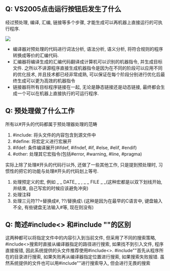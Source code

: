 ## Q: VS2005点击运行按钮后发生了什么

经过预处理, 编译, 汇编, 链接等多个步骤, 才能生成可以再机器上直接运行的可执行程序.

![](https://ss1.baidu.com/6ONXsjip0QIZ8tyhnq/it/u=4167137638,3334516333&fm=173&app=25&f=JPEG?w=637&h=100)

- 编译器对预处理的代码进行词法分析, 语法分析, 语义分析, 将符合规则的程序转换成等价的汇编代码.
- 汇编器将编译生成的汇编代码翻译成计算机可以识别的机器指令, 并生成目标文件. 之所以不讲源程序直接生成机器指令是因为在不同的阶段可以应用不同的优化技术, 并且技术都已经非常成熟, 可以保证在每个阶段分别进行优化后最终生成可以更为高效的机器指令
- 链接器将所有目标程序链接在一起, 无论是静态链接还是动态链接, 最终都会生成一个可以在机器上直接执行的可运行程序.

## Q: 预处理做了什么工作

所有以#开头的代码都属于预处理器处理的范畴

1. #include: 将头文件的内容包含到源文件中
2. #define: 将宏定义进行宏展开
3. #ifdef: 条件编译展开(#ifdef, #ifndef, #if, #else, #elif, #endif)
4. #other: 处理其它宏指令(包括#error, #warning, #line, #pragma)

实际上除了处理#开头的代码行以外, 还做了一些其他工作, 只是提到预处理时, 习惯性的把它的功能与处理#开头的代码划上等号.

1. 处理预定义的宏, 例如 _ _ DATE_ _  , _ _ FILE _ _(这种宏都是以双下划线开始, 并结束, 自己写宏的时候应该避免冲突)
2. 处理注释
3. 处理三元符??=替换成#, ??/替换成\ (这种是因为在最早的C语言中, 键盘输入不全, 有些键盘无法输入#等, 现在则没有)

## Q: 简述#include<> 和#include ""的区别

这两种都可以将指定文件中的内容引入到当前文件, 但采用了不同的搜索策略, #include<>搜索时直接从编译器指定的路径进行搜索, 如果找不到引入文件, 程序直接报错, 因此系统提供的头文件推荐使用#include<>. #include""首先从程序所在的目录进行搜索, 如果失败再从编译器指定位置进行搜索, 如果搜索失败报错. 虽然系统提供的文件也可以用#include""进行搜索导入, 但会进行无畏的搜索



